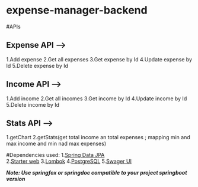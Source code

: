 # expense-manager-backend

#APIs
## Expense API -->
  1.Add expense
  2.Get all expenses
  3.Get expense by Id
  4.Update expense by Id
  5.Delete expense by Id

## Income API -->
  1.Add income
  2.Get all incomes
  3.Get income by Id
  4.Update income by Id
  5.Delete income by Id

## Stats API -->
  1.getChart
  2.getStats(get total income an total expenses ; 
              mapping min and max income and  min nad max expenses)

#Dependencies used:
1.<a href="https://spring.io/projects/spring-data-jpa">Spring Data JPA</a><br>
2.<a href="https://mvnrepository.com/artifact/org.springframework.boot/spring-boot-starter-web">Starter web</a>
3.<a href="https://mvnrepository.com/artifact/org.projectlombok/lombok">Lombok</a>
4.<a href="https://mvnrepository.com/artifact/org.postgresql/postgresql">PostgreSQL</a>
5.<a href="https://mvnrepository.com/artifact/io.springfox/springfox-swagger-ui">Swager UI</a>

***Note:   Use springfox or springdoc compatible to your project springboot version***
